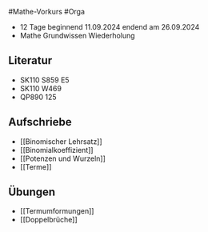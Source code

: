 #Mathe-Vorkurs #Orga
- 12 Tage beginnend 11.09.2024 endend am 26.09.2024
- Mathe Grundwissen Wiederholung

## Literatur
- SK110 S859 E5
- SK110 W469
- QP890 125

## Aufschriebe
- [[Binomischer Lehrsatz]]
- [[Binomialkoeffizient]]
- [[Potenzen und Wurzeln]]
- [[Terme]]
## Übungen
- [[Termumformungen]]
- [[Doppelbrüche]]